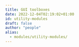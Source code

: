 ```yaml
---
title: GUI toolboxes
date: 2022-12-04T02:19:02+01:00
id: utility-modules
draft: false
author: "people"
alias:
  - modules/utility-modules/
---
```

